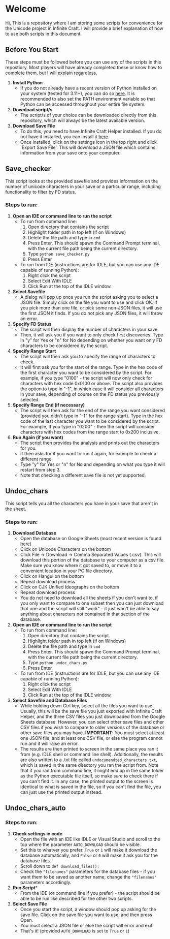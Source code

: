 # Welcome
Hi, This is a repository where I am storing some scripts for convenience for the Unicode project in Infinite Craft. I will provide a brief explanation of how to use both scripts in this document.
## Before You Start
These steps must be followed before you can use any of the scripts in this repostiory. Most players will have already completed these or know how to complete them, but I will explain regardless.
1. **Install Python**
   - If you do not already have a recent version of Python installed on your system (tested for 3.11+), you can do so [here](https://www.python.org/downloads/). It is recommended to also set the PATH environment variable so that Python can be accessed throughout your entire file system.
2. **Download script/s**
   - The script/s of your choice can be downloaded directly from this repository, which will always be the latest available version.
3. **Download Save File**
   - To do this, you need to have Infinite Craft Helper installed. If you do not have it installed, you can install it [here](https://github.com/InfiniteCraftCommunity/userscripts/tree/master/userscripts/InfiniteCraftHelper).
   - Once installed, click on the settings icon in the top right and click 'Export Save File'. This will download a JSON file which contains information from your save onto your computer.
## Save_checker
This script looks at the provided savefile and provides information on the number of unicode characters in your save or a particular range, including functionality to filter by FD status.
### Steps to run:
1. **Open an IDE or command line to run the script**
   - To run from command line:
     1. Open directory that contains the script
     2. Highlight folder path in top left (if on Windows)
     3. Delete the file path and type in `cmd`
     4. Press Enter. This should spawn the Command Prompt terminal, with the current file path being the current directory.
     5. Type `python save_checker.py`
     6. Press Enter
   - To run from IDE (instructions are for IDLE, but you can use any IDE capable of running Python):
     1. Right click the script
     2. Select Edit With IDLE
     3. Click Run at the top of the IDLE window.
2. **Select Savefile**
   - A dialog will pop up once you run the script asking you to select a JSON file. Simply click on the file you want to use and click OK. If you pick more than one file, or pick some non-JSON files, it will use the first JSON it finds. If you do not pick any JSON files, it will throw an error.
3. **Specify FD Status**
   - The script will then display the number of characters in your save.
   - Then, it will ask you if you want to only check first discoveries. Type in "y" for Yes or "n" for No depending on whether you want only FD characters to be considered by the script.
4. **Specify Range Start**
   - The script will then ask you to specify the range of characters to check.
   - It will first ask you for the start of the range. Type in the hex code of the first character you want to be considered by the script. For example, if you type "0100" - the script will now only check for characters with hex code 0x0100 or above. The script also provides the option to type in "-1", in which case it will consider all characters in your save, depending of course on the FD status you previously selected.
5. **Specify Range End (if necessary)**
   - The script will then ask for the end of the range you want considered (provided you didn't type in "-1" for the range start). Type in the hex code of the last character you want to be considered by the script. For example, if you type in "0200" - then the script will consider characters with hex codes from the range start to 0x200 inclusive.
6. **Run Again (if you want)**
   - The script then provides the analysis and prints out the characters for you.
   - It then asks for if you want to run it again, for example to check a different range.
   - Type "y" for Yes or "n" for No and depending on what you type it will restart from step 3.
   - Note that checking a different save file is not yet supported. 
## Undoc_chars
This script tells you all the characters you have in your save that aren't in the sheet.
### Steps to run:
1. **Download Database**
   -  Open the database on Google Sheets (most recent version is found [here](https://docs.google.com/spreadsheets/d/1PRtlXvjbHs4ulct6gSbYc6VYrQegU7HZ5SdhThkHuoY/))
   -  Click on Unicode Characters on the bottom
   -  Click File -> Download -> Comma Separated Values (.csv). This will download this portion of the database to your computer as a csv file. Make sure you know where it got saved to, or move it to a convenient location in your PC file directory.
   -  Click on Hangul on the bottom
   -  Repeat download process
   -  Click on CJK Unified Ideographs on the bottom
   -  Repeat download process
   -  You do not need to download all the sheets if you don't want to, if you only want to compare to one subset then you can just download that one and the script will still "work" - it just won't be able to say anything about characters not contained in that section of the database.
2. **Open an IDE or command line to run the script**
   - To run from command line:
     1. Open directory that contains the script
     2. Highlight folder path in top left (if on Windows)
     3. Delete the file path and type in `cmd`
     4. Press Enter. This should spawn the Command Prompt terminal, with the current file path being the current directory.
     5. Type `python undoc_chars.py`
     6. Press Enter
   - To run from IDE (instructions are for IDLE, but you can use any IDE capable of running Python):
     1. Right click the script
     2. Select Edit With IDLE
     3. Click Run at the top of the IDLE window.
3. **Select Savefile and Database Files**
   - While holding down Ctrl key, select all the files you want to use. Usually, this will be the save file you just exported with Infinite Craft Helper, and the three CSV files you just downloaded from the Google Sheets database. However, you can select other save files and other CSV files if you wish to compare to older versions of the database or other save files you may have. **IMPORTANT**: You must select at least one JSON file, and at least one CSV file, or else the program cannot run and it will raise an error.
   - The results are then printed to screen in the same place you ran it from (e.g. IDLE shell or command line shell). Additionally, the results are also written to a .txt file called `undocumendted_characters.txt`, which is saved in the same directory you ran the script from. Note that if you ran from command line, it might end up in the same folder as the Python executable file itself, so make sure to check there if you can't find it. In any case, the printed output to the screen is identical to what is saved in the file, so if you can't find the file, you can just use the printed output instead.
## Undoc_chars_auto
### Steps to run:
1. **Check settings in code**
   - Open the file with an IDE like IDLE or Visual Studio and scroll to the top where the parameter `AUTO_DOWNLOAD` should be visible.
   - Set this to whatver you prefer. `True` or `1` will make it download the database automatically, and `False` or `0` will make it ask you for the database files.
   - Scroll down to `def download_files():`
   - Check the `"filenames"` parameters for the database files - if you want them to be saved as another name, change the `"filenames"` parameters accordingly.
2. **Run Script***
   - From the IDE (or command line if you prefer) - the script should be able to be run like described for the other two scripts.
3. **Select Save File**
   - Once you start the script, a window should pop up asking for the save file. Click on the save file you want to use, and then press Open.
   - You must select a JSON file or else the script will error and exit.
   - That's it! (provided `AUTO_DOWNLOAD` is set to `True` or `1`)
